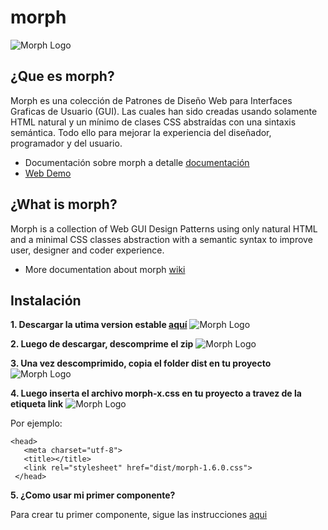 # morph

![Morph Logo](https://image.ibb.co/iqOQ7F/morph_logo_mini_fw.png)

## ¿Que es morph?

Morph es una colección de Patrones de Diseño Web para Interfaces Graficas de Usuario (GUI). Las cuales han sido creadas usando solamente HTML natural y un mínimo de clases CSS abstraídas con una sintaxis semántica. Todo ello para mejorar la experiencia del diseñador, programador y del usuario.

- Documentación sobre morph a detalle [documentación](https://github.com/techfano/morph/wiki/Morph-fundamentos)
- [Web Demo](https://morph-60313.firebaseapp.com/)

## ¿What is morph?

Morph is a collection of Web GUI Design Patterns using only natural HTML and a minimal CSS classes abstraction with a semantic syntax to improve user, designer and coder experience.

- More documentation about morph [wiki](https://github.com/techfano/morph/wiki/Soon-in-English)

## Instalación

**1. Descargar la utima version estable [aquí](https://morph.pe/zip/morph-1.6.0.zip)**
![Morph Logo](https://image.ibb.co/kMZeEb/Descarga.png)

**2. Luego de descargar, descomprime el zip**
![Morph Logo](https://image.ibb.co/d8v87w/Descomprimir.png)

**3. Una vez descomprimido, copia el folder dist en tu proyecto**
![Morph Logo](https://image.ibb.co/gUUAnw/Proyecto1.png)

**4. Luego inserta el archivo morph-x.css en tu proyecto a travez de la etiqueta link**
![Morph Logo](https://image.ibb.co/mrGefG/Proyecto2.png)

Por ejemplo:
 ``` [html]
 <head>
    <meta charset="utf-8">
    <title></title>
    <link rel="stylesheet" href="dist/morph-1.6.0.css">
  </head>
 ```
 **5. ¿Como usar mi primer componente?**
 
Para crear tu primer componente, sigue las instrucciones [aqui]()


